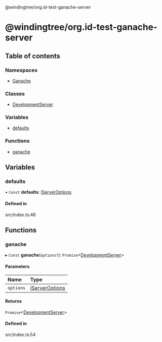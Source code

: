 @windingtree/org.id-test-ganache-server

# @windingtree/org.id-test-ganache-server

## Table of contents

### Namespaces

- [Ganache](modules/ganache.md)

### Classes

- [DevelopmentServer](classes/developmentserver.md)

### Variables

- [defaults](README.md#defaults)

### Functions

- [ganache](README.md#ganache)

## Variables

### defaults

• `Const` **defaults**: [IServerOptions](interfaces/ganache.iserveroptions.md)

#### Defined in

src/index.ts:46

## Functions

### ganache

▸ `Const` **ganache**(`options?`): `Promise`<[DevelopmentServer](classes/developmentserver.md)\>

#### Parameters

| Name | Type |
| :------ | :------ |
| `options` | [IServerOptions](interfaces/ganache.iserveroptions.md) |

#### Returns

`Promise`<[DevelopmentServer](classes/developmentserver.md)\>

#### Defined in

src/index.ts:54
